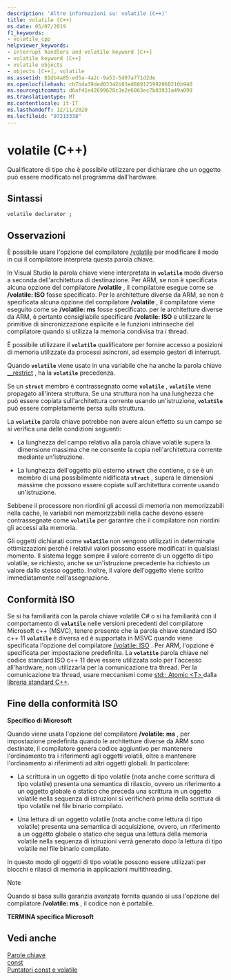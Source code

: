 ```yaml
---
description: 'Altre informazioni su: volatile (C++)'
title: volatile (C++)
ms.date: 05/07/2019
f1_keywords:
- volatile_cpp
helpviewer_keywords:
- interrupt handlers and volatile keyword [C++]
- volatile keyword [C++]
- volatile objects
- objects [C++], volatile
ms.assetid: 81db4a85-ed5a-4a2c-9a53-5d07a771d2de
ms.openlocfilehash: cb7bda39ded03342b03ed889125992960210b940
ms.sourcegitcommit: d6af41e42699628c3e2e6063ec7b03931a49a098
ms.translationtype: MT
ms.contentlocale: it-IT
ms.lasthandoff: 12/11/2020
ms.locfileid: "97213338"
---
```

# <a name="volatile-c"></a>volatile (C++)

Qualificatore di tipo che è possibile utilizzare per dichiarare che un oggetto può essere modificato nel programma dall'hardware.

## <a name="syntax"></a>Sintassi

```
volatile declarator ;
```

## <a name="remarks"></a>Osservazioni

È possibile usare l'opzione del compilatore [/volatile](../build/reference/volatile-volatile-keyword-interpretation.md) per modificare il modo in cui il compilatore interpreta questa parola chiave.

In Visual Studio la parola chiave viene interpretata in **`volatile`** modo diverso a seconda dell'architettura di destinazione. Per ARM, se non è specificata alcuna opzione del compilatore **/volatile** , il compilatore esegue come se **/volatile: ISO** fosse specificato. Per le architetture diverse da ARM, se non è specificata alcuna opzione del compilatore **/volatile** , il compilatore viene eseguito come se **/volatile: ms** fosse specificato. per le architetture diverse da ARM, è pertanto consigliabile specificare **/volatile: ISO** e utilizzare le primitive di sincronizzazione esplicite e le funzioni intrinseche del compilatore quando si utilizza la memoria condivisa tra i thread.

È possibile utilizzare il **`volatile`** qualificatore per fornire accesso a posizioni di memoria utilizzate da processi asincroni, ad esempio gestori di interrupt.

Quando **`volatile`** viene usato in una variabile che ha anche la parola chiave [__restrict](../cpp/extension-restrict.md) , ha la **`volatile`** precedenza.

Se un **`struct`** membro è contrassegnato come **`volatile`** , **`volatile`** viene propagato all'intera struttura. Se una struttura non ha una lunghezza che può essere copiata sull'architettura corrente usando un'istruzione, **`volatile`** può essere completamente persa sulla struttura.

La **`volatile`** parola chiave potrebbe non avere alcun effetto su un campo se si verifica una delle condizioni seguenti:

- La lunghezza del campo relativo alla parola chiave volatile supera la dimensione massima che ne consente la copia nell'architettura corrente mediante un'istruzione.

- La lunghezza dell'oggetto più esterno **`struct`** che contiene, o se è un membro di una possibilmente nidificata **`struct`** , supera le dimensioni massime che possono essere copiate sull'architettura corrente usando un'istruzione.

Sebbene il processore non riordini gli accessi di memoria non memorizzabili nella cache, le variabili non memorizzabili nella cache devono essere contrassegnate come **`volatile`** per garantire che il compilatore non riordini gli accessi alla memoria.

Gli oggetti dichiarati come **`volatile`** non vengono utilizzati in determinate ottimizzazioni perché i relativi valori possono essere modificati in qualsiasi momento.  Il sistema legge sempre il valore corrente di un oggetto di tipo volatile, se richiesto, anche se un'istruzione precedente ha richiesto un valore dallo stesso oggetto.  Inoltre, il valore dell'oggetto viene scritto immediatamente nell'assegnazione.

## <a name="iso-compliant"></a>Conformità ISO

Se si ha familiarità con la parola chiave volatile C# o si ha familiarità con il comportamento di **`volatile`** nelle versioni precedenti del compilatore Microsoft c++ (MSVC), tenere presente che la parola chiave standard ISO c++ 11 **`volatile`** è diversa ed è supportata in MSVC quando viene specificata l'opzione del compilatore [/volatile: ISO](../build/reference/volatile-volatile-keyword-interpretation.md) . Per ARM, l'opzione è specificata per impostazione predefinita. La **`volatile`** parola chiave nel codice standard ISO c++ 11 deve essere utilizzata solo per l'accesso all'hardware; non utilizzarla per la comunicazione tra thread. Per la comunicazione tra thread, usare meccanismi come [std:: Atomic \<T> ](../standard-library/atomic.md) dalla [libreria standard C++](../standard-library/cpp-standard-library-reference.md).

## <a name="end-of-iso-compliant"></a>Fine della conformità ISO

**Specifico di Microsoft**

Quando viene usata l'opzione del compilatore **/volatile: ms** , per impostazione predefinita quando le architetture diverse da ARM sono destinate, il compilatore genera codice aggiuntivo per mantenere l'ordinamento tra i riferimenti agli oggetti volatili, oltre a mantenere l'ordinamento ai riferimenti ad altri oggetti globali. In particolare:

- La scrittura in un oggetto di tipo volatile (nota anche come scrittura di tipo volatile) presenta una semantica di rilascio, ovvero un riferimento a un oggetto globale o statico che preceda una scrittura in un oggetto volatile nella sequenza di istruzioni si verificherà prima della scrittura di tipo volatile nel file binario compilato.

- Una lettura di un oggetto volatile (nota anche come lettura di tipo volatile) presenta una semantica di acquisizione, ovvero, un riferimento a un oggetto globale o statico che segua una lettura della memoria volatile nella sequenza di istruzioni verrà generato dopo la lettura di tipo volatile nel file binario compilato.

In questo modo gli oggetti di tipo volatile possono essere utilizzati per blocchi e rilasci di memoria in applicazioni multithreading.

> [!NOTE]
> Quando si basa sulla garanzia avanzata fornita quando si usa l'opzione del compilatore **/volatile: ms** , il codice non è portabile.

**TERMINA specifica Microsoft**

## <a name="see-also"></a>Vedi anche

[Parole chiave](../cpp/keywords-cpp.md)<br/>
[const](../cpp/const-cpp.md)<br/>
[Puntatori const e volatile](../cpp/const-and-volatile-pointers.md)
